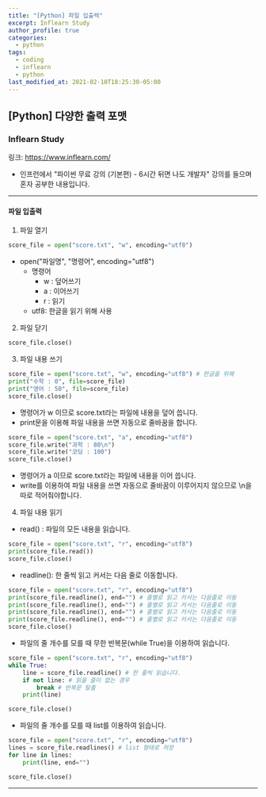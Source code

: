 ```yaml
---
title: "[Python] 파일 입출력"
excerpt: Inflearn Study
author_profile: true
categories: 
  - python
tags:
  - coding
  - inflearn
  - python
last_modified_at: 2021-02-10T18:25:30-05:00
---
```




## [Python] 다양한 출력 포맷



### Inflearn Study

링크: <https://www.inflearn.com/>

* 인프런에서 "파이썬 무료 강의 (기본편) - 6시간 뒤면 나도 개발자" 강의를 들으며 혼자 공부한 내용입니다.

***

#### 파일 입출력

1) 파일 열기

```python
score_file = open("score.txt", "w", encoding="utf8") 
```

* open("파일명", "명령어", encoding="utf8")
  * 명령어
    * w : 덮어쓰기
    * a : 이어쓰기
    * r : 읽기
  * utf8: 한글을 읽기 위해 사용

2) 파일 닫기

``` python
score_file.close()
```



3) 파일 내용 쓰기

```python
score_file = open("score.txt", "w", encoding="utf8") # 한글을 위해
print("수학 : 0", file=score_file)
print("영어 : 50", file=score_file)
score_file.close()
```

* 명령어가 w 이므로 score.txt라는 파일에 내용을 덮어 씁니다.
* print문을 이용해 파일 내용을 쓰면 자동으로 줄바꿈을 합니다.



```python
score_file = open("score.txt", "a", encoding="utf8")
score_file.write("과학 : 80\n")
score_file.write("코딩 : 100")
score_file.close()
```

* 명령어가 a 이므로 score.txt라는 파일에 내용을 이어 씁니다.
* write를 이용하여 파일 내용을 쓰면 자동으로 줄바꿈이 이루어지지 않으므로 \n을 따로 적어줘야합니다.



4) 파일 내용 읽기

* read() : 파일의 모든 내용을 읽습니다.

```python
score_file = open("score.txt", "r", encoding="utf8")
print(score_file.read())
score_file.close()
```



* readline(): 한 줄씩 읽고 커서는 다음 줄로 이동합니다.

```python
score_file = open("score.txt", "r", encoding="utf8")
print(score_file.readline(), end="") # 줄별로 읽고 커서는 다음줄로 이동
print(score_file.readline(), end="") # 줄별로 읽고 커서는 다음줄로 이동
print(score_file.readline(), end="") # 줄별로 읽고 커서는 다음줄로 이동
print(score_file.readline(), end="") # 줄별로 읽고 커서는 다음줄로 이동
score_file.close()
```



* 파일의 줄 개수를 모를 때 무한 반복문(while True)을 이용하여 읽습니다.

```python
score_file = open("score.txt", "r", encoding="utf8")
while True:
    line = score_file.readline() # 한 줄씩 읽습니다.
    if not line: # 읽을 줄이 없는 경우
        break # 반복문 탈출
    print(line)

score_file.close()
```



* 파일의 줄 개수를 모를 때 list를 이용하여 읽습니다.

```python
score_file = open("score.txt", "r", encoding="utf8")
lines = score_file.readlines() # list 형태로 저장
for line in lines:
    print(line, end="")

score_file.close()
```

***

